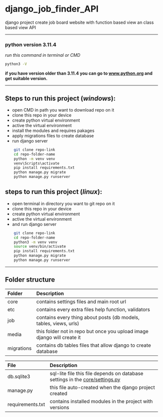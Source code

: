 # django_job_finder_API
django project create job board website with function based view an class based view API
<hr>

### python version  3.11.4 <br>
*run this command in terminal or CMD*
```bash
python3 -V
```
**if you have version older than 3.11.4 you can go to **www.python.org** and get suitable version.**
<hr>

## Steps to run this project (*windows*):
 - open CMD in path you want to download repo on it 
 - clone this repo in your device
 - create python virtual environment
 - active the virtual environment
 - install the modules and requires pakages
 - apply migrations files to create database 
 - run django server
```bash
    git clone repo-link
    cd repo-folder-name
    python -m venv venv
    venv\Scripts\activate
    pip install requirements.txt
    python manage.py migrate
    python manage.py runserver
```

## steps to run this project (*linux*):
 - open terminal in directory you want to git repo on it 
 - clone this repo in your device
 - create python virtual environment
 - active the virtual environment
 - and run django server
```bash
    git clone repo-link
    cd repo-folder-name
    python3 -m venv venv
    source venv/bin/activate
    pip install requirements.txt
    python manage.py migrate
    python manage.py runserver
```
<hr>

## Folder structure


| Folder     | Description                                                             |
|:-----------|:------------------------------------------------------------------------|
| core       | contains settings files and main root url                               |
| etc        | contains every extra files help function, validators                    |
| job        | contains every thing about posts (db models, tables, views, urls)       |
| media      | this folder not in repo but once you upload image django will create it |
| migrations | contains db tables files that allow django to create database           |

| File             | Description                                                                                      |
|:-----------------|:-------------------------------------------------------------------------------------------------|
| db.sqlite3       | sql-lite file this file depends on database settings in the [core/settings.py](core/settings.py) |
| manage.py        | this file auto-created when the django project created                                           |
| requirements.txt | contains installed modules in the project with versions                                          |
